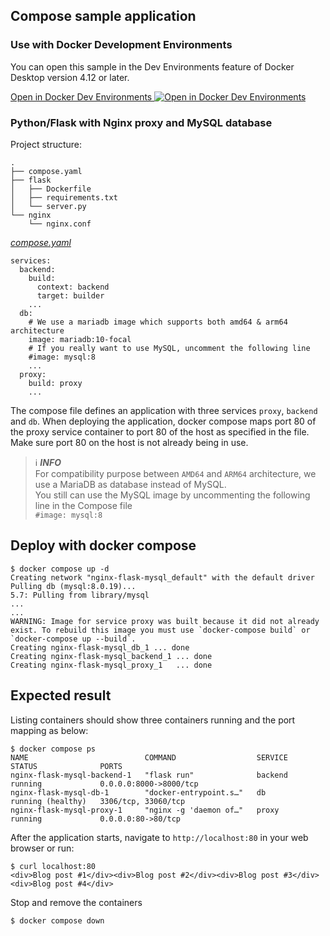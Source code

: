 ## Compose sample application

### Use with Docker Development Environments

You can open this sample in the Dev Environments feature of Docker Desktop version 4.12 or later.

[Open in Docker Dev Environments <img src="../open_in_new.svg" alt="Open in Docker Dev Environments" align="top"/>](https://open.docker.com/dashboard/dev-envs?url=https://github.com/docker/awesome-compose/tree/master/nginx-flask-mysql)

### Python/Flask with Nginx proxy and MySQL database

Project structure:
```
.
├── compose.yaml
├── flask
│   ├── Dockerfile
│   ├── requirements.txt
│   └── server.py
└── nginx
    └── nginx.conf

```

[_compose.yaml_](compose.yaml)
```
services:
  backend:
    build:
      context: backend
      target: builder
    ...
  db:
    # We use a mariadb image which supports both amd64 & arm64 architecture
    image: mariadb:10-focal
    # If you really want to use MySQL, uncomment the following line
    #image: mysql:8
    ...
  proxy:
    build: proxy
    ...
```
The compose file defines an application with three services `proxy`, `backend` and `db`.
When deploying the application, docker compose maps port 80 of the proxy service container to port 80 of the host as specified in the file.
Make sure port 80 on the host is not already being in use.

> ℹ️ **_INFO_**  
> For compatibility purpose between `AMD64` and `ARM64` architecture, we use a MariaDB as database instead of MySQL.  
> You still can use the MySQL image by uncommenting the following line in the Compose file   
> `#image: mysql:8`

## Deploy with docker compose

```
$ docker compose up -d
Creating network "nginx-flask-mysql_default" with the default driver
Pulling db (mysql:8.0.19)...
5.7: Pulling from library/mysql
...
...
WARNING: Image for service proxy was built because it did not already exist. To rebuild this image you must use `docker-compose build` or `docker-compose up --build`.
Creating nginx-flask-mysql_db_1 ... done
Creating nginx-flask-mysql_backend_1 ... done
Creating nginx-flask-mysql_proxy_1   ... done
```

## Expected result

Listing containers should show three containers running and the port mapping as below:
```
$ docker compose ps
NAME                          COMMAND                  SERVICE             STATUS              PORTS
nginx-flask-mysql-backend-1   "flask run"              backend             running             0.0.0.0:8000->8000/tcp
nginx-flask-mysql-db-1        "docker-entrypoint.s…"   db                  running (healthy)   3306/tcp, 33060/tcp
nginx-flask-mysql-proxy-1     "nginx -g 'daemon of…"   proxy               running             0.0.0.0:80->80/tcp
```

After the application starts, navigate to `http://localhost:80` in your web browser or run:
```
$ curl localhost:80
<div>Blog post #1</div><div>Blog post #2</div><div>Blog post #3</div><div>Blog post #4</div>
```

Stop and remove the containers
```
$ docker compose down
```